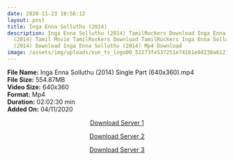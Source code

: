 ```yaml
---
date: 2020-11-23 10:56:12
layout: post
title: Inga Enna Solluthu (2014)
description: Inga Enna Solluthu (2014) TamilRockers Download Inga Enna Solluthu
  (2014) Tamil Movie TamilRockers Download TamilRockers Inga Enna Solluthu
  (2014) Download Inga Enna Solluthu (2014) Mp4 Download
image: /assets/img/uploads/sun_tv_logo00_52273fe537251e741b1e8d238a61273f.jpg
---
```

<!--StartFragment-->

**File Name:** Inga Enna Solluthu (2014) Single Part (640x360).mp4\
**File Size:** 554.87MB\
**Video Size:** 640x360\
**Format:** Mp4\
**Duration:** 02:02:30 min\
**Added On:** 04/11/2020

<!--EndFragment-->

<center>

<a href="http://s6.uptofiles.net//files/Tamil%20HD%20Mobile%20Movies/Inga%20Enna%20Solluthu%20(2014)/Mp4%20HD%20(640x360)/Inga%20Enna%20Solluthu%20(2014)%20Single%20Part%20(640x360).mp4" class="myButton">Download Server 1</a>

<a href="http://s6.uptofiles.net//files/Tamil%20HD%20Mobile%20Movies/Inga%20Enna%20Solluthu%20(2014)/Mp4%20HD%20(640x360)/Inga%20Enna%20Solluthu%20(2014)%20Single%20Part%20(640x360).mp4" class="myButton">Download Server 2</a>

<a href="http://s6.uptofiles.net//files/Tamil%20HD%20Mobile%20Movies/Inga%20Enna%20Solluthu%20(2014)/Mp4%20HD%20(640x360)/Inga%20Enna%20Solluthu%20(2014)%20Single%20Part%20(640x360).mp4" class="myButton">Download Server 3</a>

</center>